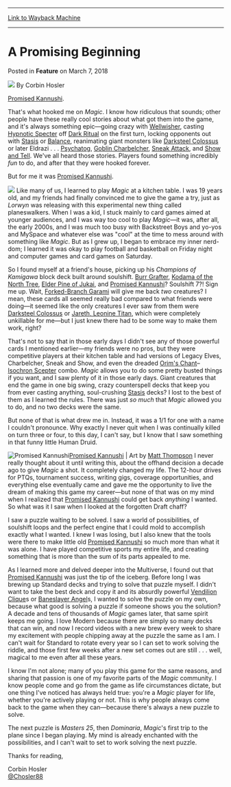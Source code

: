 
---
[Link to Wayback Machine](https://web.archive.org/web/20200531071437/https://magic.wizards.com/en/articles/archive/feature/promising-beginning-2018-03-07)

[_metadata_:author]:- "Corbin Hosler"
[_metadata_:description]:- "Some players are drawn into Magic by the powerful spells and colossal creatures. Others, like Corbin, are captivated by endless the puzzle."
[_metadata_:generator]:- "Drupal 7 (http://drupal.org)"
[_metadata_:node]:- "1258431"
[_metadata_:publish_date]:- "2018-03-07"
[_metadata_:source]:- "div-main-content"
[_metadata_:title]:- "A Promising Beginning"
[_metadata_:wayback_capture_timestamp]:- "2020-05-31 07:14:37"
[_metadata_:wayback_raw_url]:- "https://web.archive.org/web/20200531071437id_/https://magic.wizards.com/en/articles/archive/feature/promising-beginning-2018-03-07"
[_metadata_:wayback_url]:- "https://magic.wizards.com/en/articles/archive/feature/promising-beginning-2018-03-07"
---


A Promising Beginning
=====================



 Posted in **Feature**
 on March 7, 2018 






![](https://media.magic.wizards.com/styles/auth_small/public/images/person/hosler.jpg)
By Corbin Hosler











[Promised Kannushi](http://gatherer.wizards.com/Pages/Card/Details.aspx?name=Promised+Kannushi).


That's what hooked me on *Magic*. I know how ridiculous that sounds; other people have these really cool stories about what got them into the game, and it's always something epic—going crazy with [Wellwisher](http://gatherer.wizards.com/Pages/Card/Details.aspx?name=Wellwisher), casting [Hypnotic Specter](http://gatherer.wizards.com/Pages/Card/Details.aspx?name=Hypnotic+Specter) off [Dark Ritual](http://gatherer.wizards.com/Pages/Card/Details.aspx?name=Dark+Ritual) on the first turn, locking opponents out with [Stasis](http://gatherer.wizards.com/Pages/Card/Details.aspx?name=Stasis) or [Balance](http://gatherer.wizards.com/Pages/Card/Details.aspx?name=Balance), reanimating giant monsters like [Darksteel Colossus](http://gatherer.wizards.com/Pages/Card/Details.aspx?name=Darksteel+Colossus) or later Eldrazi . . . [Psychatog](http://gatherer.wizards.com/Pages/Card/Details.aspx?name=Psychatog), [Goblin Charbelcher](http://gatherer.wizards.com/Pages/Card/Details.aspx?name=Goblin+Charbelcher), [Sneak Attack](http://gatherer.wizards.com/Pages/Card/Details.aspx?name=Sneak+Attack), and [Show and Tell](http://gatherer.wizards.com/Pages/Card/Details.aspx?name=Show+and+Tell). We've all heard those stories. Players found something incredibly *fun* to do, and after that they were hooked forever.


But for me it was [Promised Kannushi](http://gatherer.wizards.com/Pages/Card/Details.aspx?name=Promised+Kannushi).


[![](http://gatherer.wizards.com/Handlers/Image.ashx?type=card&name=Promised+Kannushi)](http://gatherer.wizards.com/Pages/Card/Details.aspx?name=Promised+Kannushi)
Like many of us, I learned to play *Magic* at a kitchen table. I was 19 years old, and my friends had finally convinced me to give the game a try, just as *Lorwyn* was releasing with this experimental new thing called planeswalkers. When I was a kid, I stuck mainly to card games aimed at younger audiences, and I was way too cool to play *Magic*—it was, after all, the early 2000s, and I was much too busy with Backstreet Boys and yo-yos and MySpace and whatever else was "cool" at the time to mess around with something like *Magic*. But as I grew up, I began to embrace my inner nerd-dom; I learned it was okay to play football and basketball on Friday night and computer games and card games on Saturday.


So I found myself at a friend's house, picking up his *Champions of Kamigawa* block deck built around soulshift. [Burr Grafter](http://gatherer.wizards.com/Pages/Card/Details.aspx?name=Burr+Grafter), [Kodama of the North Tree](http://gatherer.wizards.com/Pages/Card/Details.aspx?name=Kodama+of+the+North+Tree), [Elder Pine of Jukai](http://gatherer.wizards.com/Pages/Card/Details.aspx?name=Elder+Pine+of+Jukai), and [Promised Kannushi](http://gatherer.wizards.com/Pages/Card/Details.aspx?name=Promised+Kannushi)? Soulshift 7?! Sign me up. Wait, [Forked-Branch Garami](http://gatherer.wizards.com/Pages/Card/Details.aspx?name=Forked-Branch+Garami) will give me back *two* creatures? I mean, these cards all seemed really bad compared to what friends were doing—it seemed like the only creatures I ever saw from them were [Darksteel Colossus](http://gatherer.wizards.com/Pages/Card/Details.aspx?name=Darksteel+Colossus) or [Jareth, Leonine Titan](http://gatherer.wizards.com/Pages/Card/Details.aspx?name=Jareth%2C+Leonine+Titan), which were completely unkillable for me—but I just knew there had to be some way to make them work, right?


That's not to say that in those early days I didn't see any of those powerful cards I mentioned earlier—my friends were no pros, but they were competitive players at their kitchen table and had versions of Legacy Elves, Charbelcher, Sneak and Show, and even the dreaded [Orim's Chant](http://gatherer.wizards.com/Pages/Card/Details.aspx?name=Orim%27s+Chant)–[Isochron Scepter](http://gatherer.wizards.com/Pages/Card/Details.aspx?name=Isochron+Scepter) combo. *Magic* allows you to do some pretty busted things if you want, and I saw plenty of it in those early days. Giant creatures that end the game in one big swing, crazy counterspell decks that keep you from ever casting anything, soul-crushing [Stasis](http://gatherer.wizards.com/Pages/Card/Details.aspx?name=Stasis) decks? I lost to the best of them as I learned the rules. There was just *so much* that *Magic* allowed you to do, and no two decks were the same.


But none of that is what drew me in. Instead, it was a 1/1 for one with a name I couldn't pronounce. Why exactly I never quit when I was continually killed on turn three or four, to this day, I can't say, but I know that I saw something in that funny little Human Druid.



![Promised Kannushi](https://media.wizards.com/2018/images/daily/cardart_SOK_Promised-Kannushi.jpg)[Promised Kannushi](http://gatherer.wizards.com/Pages/Card/Details.aspx?name=Promised+Kannushi) | Art by [Matt Thompson](http://gatherer.wizards.com/Pages/Search/Default.aspx?output=spoiler&method=visual&action=advanced&artist=%5b%22Matt+Thompson%22%5d)
I never really thought about it until writing this, about the offhand decision a decade ago to give *Magic* a shot. It completely changed my life. The 12-hour drives for PTQs, tournament success, writing gigs, coverage opportunities, and everything else eventually came and gave me the opportunity to live the dream of making this game my career—but none of that was on my mind when I realized that [Promised Kannushi](http://gatherer.wizards.com/Pages/Card/Details.aspx?name=Promised+Kannushi) could get back *anything* I wanted. So what was it I saw when I looked at the forgotten Draft chaff?


I saw a puzzle waiting to be solved. I saw a world of possibilities, of soulshift loops and the perfect engine that I could mold to accomplish exactly what I wanted. I knew I was losing, but I also knew that the tools were there to make little old [Promised Kannushi](http://gatherer.wizards.com/Pages/Card/Details.aspx?name=Promised+Kannushi) so much more than what it was alone. I have played competitive sports my entire life, and creating something that is more than the sum of its parts appealed to me.


As I learned more and delved deeper into the Multiverse, I found out that [Promised Kannushi](http://gatherer.wizards.com/Pages/Card/Details.aspx?name=Promised+Kannushi) was just the tip of the iceberg. Before long I was brewing up Standard decks and trying to solve that puzzle myself. I didn't want to take the best deck and copy it and its absurdly powerful [Vendilion Clique](http://gatherer.wizards.com/Pages/Card/Details.aspx?name=Vendilion+Clique)s or [Baneslayer Angel](http://gatherer.wizards.com/Pages/Card/Details.aspx?name=Baneslayer+Angel)s, I wanted to solve the puzzle on my own, because what good is solving a puzzle if someone shows you the solution? A decade and tens of thousands of *Magic* games later, that same spirit keeps me going. I love Modern because there are simply so many decks that can win, and now I record videos with a new brew every week to share my excitement with people chipping away at the puzzle the same as I am. I can't wait for Standard to rotate every year so I can set to work solving the riddle, and those first few weeks after a new set comes out are still . . . well, magical to me even after all these years.


I know I'm not alone; many of you play this game for the same reasons, and sharing that passion is one of my favorite parts of the *Magic* community. I know people come and go from the game as life circumstances dictate, but one thing I've noticed has always held true: you're a *Magic* player for life, whether you're actively playing or not. This is why people always come back to the game when they can—because there's always a new puzzle to solve.


The next puzzle is *Masters 25*, then *Dominaria*, *Magic*'s first trip to the plane since I began playing. My mind is already enchanted with the possibilities, and I can't wait to set to work solving the next puzzle.


Thanks for reading,


Corbin Hosler  
[@Chosler88](http://www.twitter.com/Chosler88)







